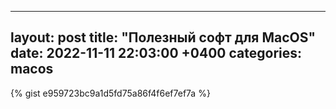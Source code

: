 
---
layout: post
title:  "Полезный софт для MacOS"
date:   2022-11-11 22:03:00 +0400
categories: macos
---

{% gist e959723bc9a1d5fd75a86f4f6ef7ef7a %}
